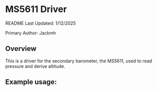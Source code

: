 # MS5611 Driver
README Last Updated: 1/12/2025

Primary Author: Jackmh

## Overview
This is a driver for the secondary barometer, the MS5611, used to read pressure and derive altitude.

## Example usage:
```c

```